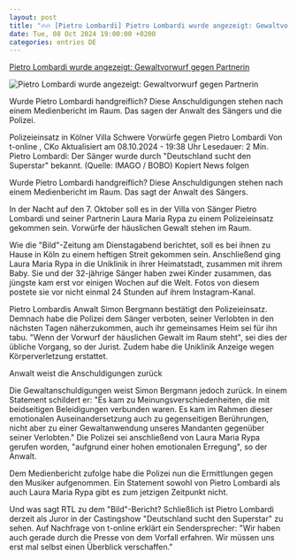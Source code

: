 ```yaml
---
layout: post
title: "🔥🔥 [Pietro Lombardi] Pietro Lombardi wurde angezeigt: Gewaltvorwurf gegen Partnerin"
date: Tue, 08 Oct 2024 19:00:00 +0200
categories: entries DE
---
```

[Pietro Lombardi wurde angezeigt: Gewaltvorwurf gegen Partnerin](https://www.t-online.de/unterhaltung/stars/id_100505750/pietro-lombardi-wurde-angezeigt-gewaltvorwurf-gegen-partnerin.html)

![Pietro Lombardi wurde angezeigt: Gewaltvorwurf gegen Partnerin](https://images.t-online.de/2024/10/UoDfkjpTlIhm/0x351:4000x2250/fit-in/1200x0/pietro-lombardi-und-laura-maria-rypa-die-beiden-haben-zwei-gemeinsame-kinder.jpg)

Wurde Pietro Lombardi handgreiflich? Diese Anschuldigungen stehen nach einem Medienbericht im Raum. Das sagen der Anwalt des Sängers und die Polizei.

Polizeieinsatz in Kölner Villa Schwere Vorwürfe gegen Pietro Lombardi Von t-online , CKo Aktualisiert am 08.10.2024 - 19:38 Uhr Lesedauer: 2 Min. Pietro Lombardi: Der Sänger wurde durch "Deutschland sucht den Superstar" bekannt. (Quelle: IMAGO / BOBO) Kopiert News folgen

Wurde Pietro Lombardi handgreiflich? Diese Anschuldigungen stehen nach einem Medienbericht im Raum. Das sagt der Anwalt des Sängers.

In der Nacht auf den 7. Oktober soll es in der Villa von Sänger Pietro Lombardi und seiner Partnerin Laura Maria Rypa zu einem Polizeieinsatz gekommen sein. Vorwürfe der häuslichen Gewalt stehen im Raum.

Wie die "Bild"-Zeitung am Dienstagabend berichtet, soll es bei ihnen zu Hause in Köln zu einem heftigen Streit gekommen sein. Anschließend ging Laura Maria Rypa in die Uniklinik in ihrer Heimatstadt, zusammen mit ihrem Baby. Sie und der 32-jährige Sänger haben zwei Kinder zusammen, das jüngste kam erst vor einigen Wochen auf die Welt. Fotos von diesem postete sie vor nicht einmal 24 Stunden auf ihrem Instagram-Kanal.

Pietro Lombardis Anwalt Simon Bergmann bestätigt den Polizeieinsatz. Demnach habe die Polizei dem Sänger verboten, seiner Verlobten in den nächsten Tagen näherzukommen, auch ihr gemeinsames Heim sei für ihn tabu. "Wenn der Vorwurf der häuslichen Gewalt im Raum steht", sei dies der übliche Vorgang, so der Jurist. Zudem habe die Uniklinik Anzeige wegen Körperverletzung erstattet.

Anwalt weist die Anschuldigungen zurück

Die Gewaltanschuldigungen weist Simon Bergmann jedoch zurück. In einem Statement schildert er: "Es kam zu Meinungsverschiedenheiten, die mit beidseitigen Beleidigungen verbunden waren. Es kam im Rahmen dieser emotionalen Auseinandersetzung auch zu gegenseitigen Berührungen, nicht aber zu einer Gewaltanwendung unseres Mandanten gegenüber seiner Verlobten." Die Polizei sei anschließend von Laura Maria Rypa gerufen worden, "aufgrund einer hohen emotionalen Erregung", so der Anwalt.

Dem Medienbericht zufolge habe die Polizei nun die Ermittlungen gegen den Musiker aufgenommen. Ein Statement sowohl von Pietro Lombardi als auch Laura Maria Rypa gibt es zum jetzigen Zeitpunkt nicht.

Und was sagt RTL zu dem "Bild"-Bericht? Schließlich ist Pietro Lombardi derzeit als Juror in der Castingshow "Deutschland sucht den Superstar" zu sehen. Auf Nachfrage von t-online erklärt ein Sendersprecher: "Wir haben auch gerade durch die Presse von dem Vorfall erfahren. Wir müssen uns erst mal selbst einen Überblick verschaffen."


